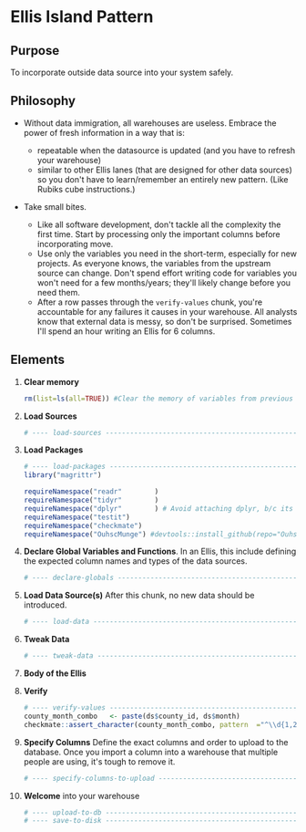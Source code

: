 Ellis Island Pattern
=================================

Purpose
---------------------------------
To incorporate outside data source into your system safely.

Philosophy
---------------------------------
* Without data immigration, all warehouses are useless.  Embrace the power of fresh information in a way that is:
    * repeatable when the datasource is updated (and you have to refresh your warehouse)
    * similar to other Ellis lanes (that are designed for other data sources) so you don't have to learn/remember an entirely new pattern. (Like Rubiks cube instructions.)

* Take small bites.  
    * Like all software development, don't tackle all the complexity the first time.  Start by processing only the important columns before incorporating move.
    * Use only the variables you need in the short-term, especially for new projects.  As everyone knows, the variables from the upstream source can change.  Don't spend effort writing code for variables you won't need for a few months/years; they'll likely change before you need them.
    * After a row passes through the `verify-values` chunk, you're accountable for any failures it causes in your warehouse.  All analysts know that external data is messy, so don't be surprised.  Sometimes I'll spend an hour writing an Ellis for 6 columns.

Elements
---------------------------------

1. **Clear memory**

    ```r
    rm(list=ls(all=TRUE)) #Clear the memory of variables from previous run. This is not called by knitr, because it's above the first chunk.
    ```
    
1. **Load Sources**

    ```r
    # ---- load-sources ------------------------------------------------------------
    ```

1. **Load Packages**
    ```r
    # ---- load-packages -----------------------------------------------------------
    library("magrittr")
    
    requireNamespace("readr"        )
    requireNamespace("tidyr"        )
    requireNamespace("dplyr"        ) # Avoid attaching dplyr, b/c its function names conflict with a lot of packages (esp base, stats, and plyr).
    requireNamespace("testit")
    requireNamespace("checkmate")
    requireNamespace("OuhscMunge") #devtools::install_github(repo="OuhscBbmc/OuhscMunge")

    ```

1. **Declare Global Variables and Functions**.  In an Ellis, this include defining the expected column names and types of the data sources.
    ```r
    # ---- declare-globals ---------------------------------------------------------
    ```

1. **Load Data Source(s)** After this chunk, no new data should be introduced.
    ```r
    # ---- load-data ---------------------------------------------------------------
    ```

1. **Tweak Data**
    ```r
    # ---- tweak-data --------------------------------------------------------------
    ```


1. **Body of the Ellis**

1. **Verify**
    ```r
    # ---- verify-values -----------------------------------------------------------
    county_month_combo   <- paste(ds$county_id, ds$month)
    checkmate::assert_character(county_month_combo, pattern  ="^\\d{1,2} \\d{4}-\\d{2}-\\d{2}$", any.missing=F, unique=T)

    ```

1. **Specify Columns** Define the exact columns and order to upload to the database.  Once you import a column into a warehouse that multiple people are using, it's tough to remove it.
    ```r
    # ---- specify-columns-to-upload -----------------------------------------------
    ```

1. **Welcome** into your warehouse
    ```r
    # ---- upload-to-db ------------------------------------------------------------
    # ---- save-to-disk ------------------------------------------------------------
    ```

